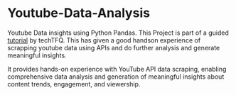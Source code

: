 # Youtube-Data-Analysis
Youtube Data insights using Python Pandas. This Project is part of a guided [tutorial](https://www.youtube.com/watch?v=SwSbnmqk3zY&list=PLavw5C92dz9HwT_uStsDdJbuBOt_XD0ch) by 
techTFQ. This has given a good handson experience of scrapping youtube data using APIs and do further analysis and generate meaningful insights. 

It provides hands-on experience with YouTube API data scraping, enabling comprehensive data analysis and generation of meaningful insights about content trends, engagement, and viewership.
